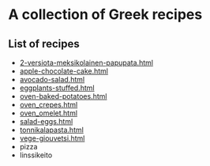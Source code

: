 # A collection of Greek recipes
<!-- This line will not be displayed in the rendered Markdown 
## Prompt Claude
Create separate infographics for these recipes:
List the amount of ingredients and shortly the iCnstructions on how to make it.
Use English language. Also add a chart with estimated breakdown of nutritional data based on the ingredients used.
You can use the attached index.html as reference-->

## List of recipes

- [2-versiota-meksikolainen-papupata.html](https://github.com/PanuGr/recipes/blob/679a7d7e37c7efc436fe96f62e2502e7b9385114/2-versiota-meksikolainen-papupata.html)
- [apple-chocolate-cake.html](https://github.com/PanuGr/recipes/blob/679a7d7e37c7efc436fe96f62e2502e7b9385114/apple-chocolate-cake.html)
- [avocado-salad.html](https://github.com/PanuGr/recipes/blob/679a7d7e37c7efc436fe96f62e2502e7b9385114/avocado-salad.html)
- [eggplants-stuffed.html](https://github.com/PanuGr/recipes/blob/679a7d7e37c7efc436fe96f62e2502e7b9385114/eggplants-stuffed.html)
- [oven-baked-potatoes.html](https://github.com/PanuGr/recipes/blob/679a7d7e37c7efc436fe96f62e2502e7b9385114/oven-baked-potatoes.html)
- [oven_crepes.html](https://github.com/PanuGr/recipes/blob/679a7d7e37c7efc436fe96f62e2502e7b9385114/oven_crepes.html)
- [oven_omelet.html](https://github.com/PanuGr/recipes/blob/679a7d7e37c7efc436fe96f62e2502e7b9385114/oven_omelet.html)
- [salad-eggs.html](https://github.com/PanuGr/recipes/blob/679a7d7e37c7efc436fe96f62e2502e7b9385114/salad-eggs.html)
- [tonnikalapasta.html](https://github.com/PanuGr/recipes/blob/679a7d7e37c7efc436fe96f62e2502e7b9385114/tonnikalapasta.html)
- [vege-giouvetsi.html](https://github.com/PanuGr/recipes/blob/679a7d7e37c7efc436fe96f62e2502e7b9385114/vege-giouvetsi.html)
- pizza
- linssikeito
